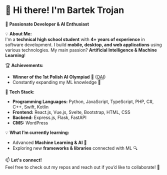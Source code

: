 # 👋 Hi there! I'm Bartek Trojan

🚀 **Passionate Developer & AI Enthusiast**  

💡 **About Me:**  
I'm a **technical high school student** with **4+ years of experience** in software development. I build **mobile, desktop, and web applications** using various technologies. My main passion? **Artificial Intelligence & Machine Learning**!  

🏆 **Achievements:**  
- **Winner of the 1st Polish AI Olympiad** 🏅 ([OAI](https://oai.cs.uni.wroc.pl/edycje/i-oai))  
- Constantly expanding my ML knowledge 🤖  

🔧 **Tech Stack:**  
- **Programming Languages:** Python, JavaScript, TypeScript, PHP, C#, C++, Swift, Kotlin  
- **Frontend:** React.js, Vue.js, Svelte, Bootstrap, HTML, CSS  
- **Backend:** Express.js, Flask, FastAPI 
- **CMS:** WordPress  

💡 **What I’m currently learning:**  
- Advanced **Machine Learning & AI** 🧠  
- Exploring new **frameworks & libraries** connected with ML 🔍  

📫 **Let's connect!**  
Feel free to check out my repos and reach out if you’d like to collaborate! 🚀
